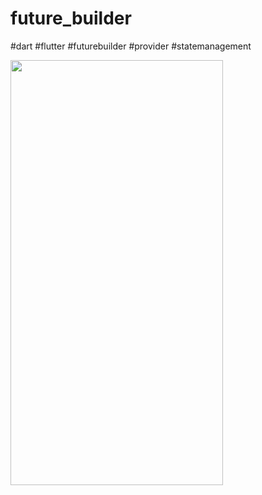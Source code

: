 # future_builder
 #dart #flutter #futurebuilder #provider #statemanagement
 
 <img src='gif/1.gif'  width="340" height="680">

